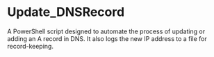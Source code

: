 # Update_DNSRecord
A PowerShell script designed to automate the process of updating or adding an A record in DNS. It also logs the new IP address to a file for record-keeping.
